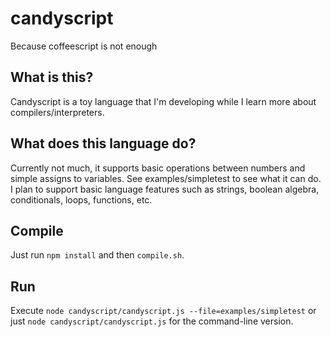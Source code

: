 # candyscript
Because coffeescript is not enough

What is this?
-------------

Candyscript is a toy language that I'm developing
while I learn more about compilers/interpreters.

What does this language do?
---------------------------
Currently not much, it supports basic operations between numbers
and simple assigns to variables. See examples/simpletest to see
what it can do. I plan to support basic language features
such as strings, boolean algebra, conditionals, loops, functions, etc.

Compile
-------

Just run `npm install` and then `compile.sh`.

Run
---
Execute `node candyscript/candyscript.js --file=examples/simpletest`
or just `node candyscript/candyscript.js` for the command-line version.